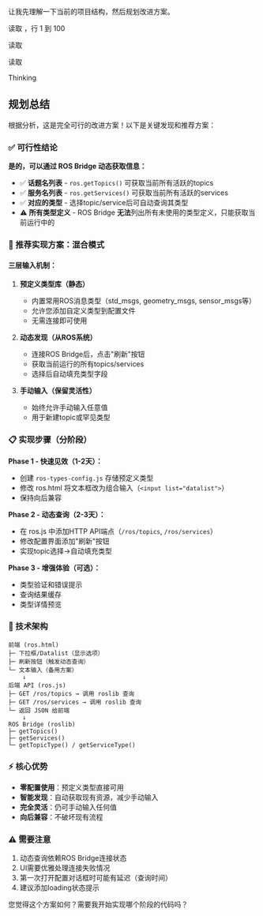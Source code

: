 让我先理解一下当前的项目结构，然后规划改进方案。 

读取 [](file:///home/nav/Downloads/9-GitHubCode/node-red-ros-nodes/ros.html#1-1)，行 1 到 100

读取 [](file:///home/nav/Downloads/9-GitHubCode/node-red-ros-nodes/ros-subscribe-node.js)

读取 [](file:///home/nav/Downloads/9-GitHubCode/node-red-ros-nodes/ros-publish-node.js)

Thinking

## 规划总结

根据分析，这是完全可行的改进方案！以下是关键发现和推荐方案：

### ✅ 可行性结论

**是的，可以通过 ROS Bridge 动态获取信息：**
- ✅ **话题名列表** - `ros.getTopics()` 可获取当前所有活跃的topics
- ✅ **服务名列表** - `ros.getServices()` 可获取当前所有活跃的services  
- ✅ **对应的类型** - 选择topic/service后可自动查询其类型
- ⚠️ **所有类型定义** - ROS Bridge **无法**列出所有未使用的类型定义，只能获取当前运行中的

### 🎯 推荐实现方案：**混合模式**

#### **三层输入机制：**

1. **预定义类型库（静态）**
   - 内置常用ROS消息类型（std_msgs, geometry_msgs, sensor_msgs等）
   - 允许您添加自定义类型到配置文件
   - 无需连接即可使用

2. **动态发现（从ROS系统）**  
   - 连接ROS Bridge后，点击"刷新"按钮
   - 获取当前运行的所有topics/services
   - 选择后自动填充类型字段

3. **手动输入（保留灵活性）**
   - 始终允许手动输入任意值
   - 用于新建topic或罕见类型

### 📋 实现步骤（分阶段）

**Phase 1 - 快速见效（1-2天）：**
- 创建 `ros-types-config.js` 存储预定义类型
- 修改 ros.html 将文本框改为组合输入（`<input list="datalist">`）
- 保持向后兼容

**Phase 2 - 动态查询（2-3天）：**
- 在 ros.js 中添加HTTP API端点（`/ros/topics`, `/ros/services`）
- 修改配置界面添加"刷新"按钮
- 实现topic选择→自动填充类型

**Phase 3 - 增强体验（可选）：**
- 类型验证和错误提示
- 查询结果缓存
- 类型详情预览

### 🔧 技术架构

```
前端 (ros.html)
├─ 下拉框/Datalist（显示选项）
├─ 刷新按钮（触发动态查询）
└─ 文本输入（备用方案）
    ↓
后端 API (ros.js)  
├─ GET /ros/topics → 调用 roslib 查询
├─ GET /ros/services → 调用 roslib 查询
└─ 返回 JSON 给前端
    ↓
ROS Bridge (roslib)
├─ getTopics() 
├─ getServices()
└─ getTopicType() / getServiceType()
```

### ⚡ 核心优势

- **零配置使用**：预定义类型直接可用
- **智能发现**：自动获取现有资源，减少手动输入
- **完全灵活**：仍可手动输入任何值
- **向后兼容**：不破坏现有流程

### ⚠️ 需要注意

1. 动态查询依赖ROS Bridge连接状态
2. UI需要优雅处理连接失败情况
3. 第一次打开配置对话框时可能有延迟（查询时间）
4. 建议添加loading状态提示

您觉得这个方案如何？需要我开始实现哪个阶段的代码吗？